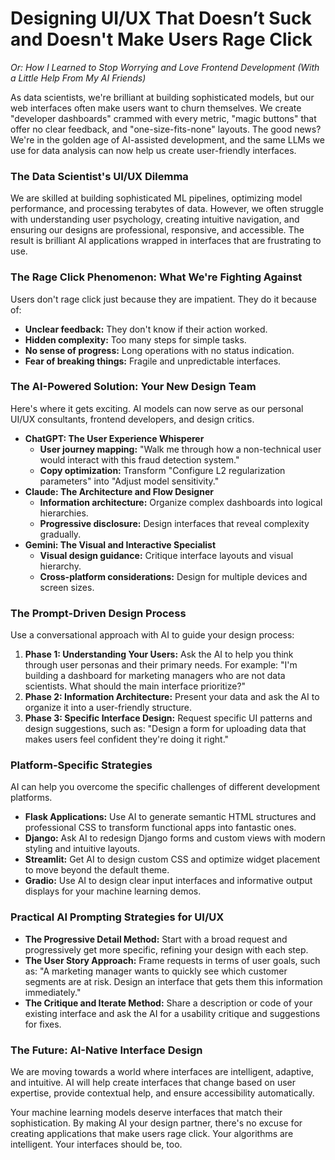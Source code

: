 # Designing UI/UX That Doesn’t Suck and Doesn't Make Users Rage Click

*Or: How I Learned to Stop Worrying and Love Frontend Development (With a Little Help From My AI Friends)*

As data scientists, we're brilliant at building sophisticated models, but our web interfaces often make users want to churn themselves. We create "developer dashboards" crammed with every metric, "magic buttons" that offer no clear feedback, and "one-size-fits-none" layouts. The good news? We're in the golden age of AI-assisted development, and the same LLMs we use for data analysis can now help us create user-friendly interfaces.

### The Data Scientist's UI/UX Dilemma

We are skilled at building sophisticated ML pipelines, optimizing model performance, and processing terabytes of data. However, we often struggle with understanding user psychology, creating intuitive navigation, and ensuring our designs are professional, responsive, and accessible. The result is brilliant AI applications wrapped in interfaces that are frustrating to use.

### The Rage Click Phenomenon: What We're Fighting Against

Users don't rage click just because they are impatient. They do it because of:
* **Unclear feedback:** They don't know if their action worked.
* **Hidden complexity:** Too many steps for simple tasks.
* **No sense of progress:** Long operations with no status indication.
* **Fear of breaking things:** Fragile and unpredictable interfaces.

### The AI-Powered Solution: Your New Design Team

Here's where it gets exciting. AI models can now serve as our personal UI/UX consultants, frontend developers, and design critics.

* **ChatGPT: The User Experience Whisperer**
    * **User journey mapping:** "Walk me through how a non-technical user would interact with this fraud detection system."
    * **Copy optimization:** Transform "Configure L2 regularization parameters" into "Adjust model sensitivity."
* **Claude: The Architecture and Flow Designer**
    * **Information architecture:** Organize complex dashboards into logical hierarchies.
    * **Progressive disclosure:** Design interfaces that reveal complexity gradually.
* **Gemini: The Visual and Interactive Specialist**
    * **Visual design guidance:** Critique interface layouts and visual hierarchy.
    * **Cross-platform considerations:** Design for multiple devices and screen sizes.

### The Prompt-Driven Design Process

Use a conversational approach with AI to guide your design process:
1.  **Phase 1: Understanding Your Users:** Ask the AI to help you think through user personas and their primary needs. For example: "I'm building a dashboard for marketing managers who are not data scientists. What should the main interface prioritize?"
2.  **Phase 2: Information Architecture:** Present your data and ask the AI to organize it into a user-friendly structure.
3.  **Phase 3: Specific Interface Design:** Request specific UI patterns and design suggestions, such as: "Design a form for uploading data that makes users feel confident they're doing it right."

### Platform-Specific Strategies

AI can help you overcome the specific challenges of different development platforms.

* **Flask Applications:** Use AI to generate semantic HTML structures and professional CSS to transform functional apps into fantastic ones.
* **Django:** Ask AI to redesign Django forms and custom views with modern styling and intuitive layouts.
* **Streamlit:** Get AI to design custom CSS and optimize widget placement to move beyond the default theme.
* **Gradio:** Use AI to design clear input interfaces and informative output displays for your machine learning demos.

### Practical AI Prompting Strategies for UI/UX

* **The Progressive Detail Method:** Start with a broad request and progressively get more specific, refining your design with each step.
* **The User Story Approach:** Frame requests in terms of user goals, such as: "A marketing manager wants to quickly see which customer segments are at risk. Design an interface that gets them this information immediately."
* **The Critique and Iterate Method:** Share a description or code of your existing interface and ask the AI for a usability critique and suggestions for fixes.

### The Future: AI-Native Interface Design

We are moving towards a world where interfaces are intelligent, adaptive, and intuitive. AI will help create interfaces that change based on user expertise, provide contextual help, and ensure accessibility automatically.

Your machine learning models deserve interfaces that match their sophistication. By making AI your design partner, there's no excuse for creating applications that make users rage click. Your algorithms are intelligent. Your interfaces should be, too.
